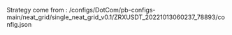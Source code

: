 Strategy come from : /configs/DotCom/pb-configs-main/neat_grid/single_neat_grid_v0.1/ZRXUSDT_20221013060237_78893/config.json